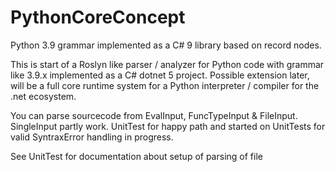 # PythonCoreConcept
Python 3.9 grammar implemented as a C# 9 library based on record nodes.

This is start of a Roslyn like parser / analyzer for Python code with grammar like 3.9.x implemented as a C# dotnet 5 project.
Possible extension later, will be a full core runtime system for a Python interpreter / compiler for the .net ecosystem.

You can parse sourcecode from EvalInput, FuncTypeInput & FileInput. SingleInput partly work. UnitTest for happy path and started on 
UnitTests for valid SyntraxError handling in progress.

See UnitTest for documentation about setup of parsing of file
